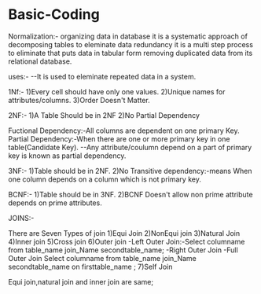 # Basic-Coding
Normalization:-
organizing data in database it is a systematic approach of decomposing 
tables to eleminate data redundancy it is a multi step process to 
eliminate that puts data in tabular form removing duplicated data 
from its relational database.

uses:-
--It is used to eleminate repeated data in a system.

1Nf:-
1)Every cell should have only one values.
2)Unique names for attributes/columns.
3)Order Doesn't Matter.

2NF:-
1)A Table Should be in 2NF
2)No Partial Dependency

Fuctional Dependency:-All columns are dependent on one primary Key.
Partial Dependency:-When there are one or more primary key in one 
table(Candidate Key).
--Any attribute/coulumn depend on a part of primary key is known
as partial dependency.

3NF:-
1)Table should be in 2NF.
2)No Transitive dependency:-means When one column depends on a column 
which is not primary key.

BCNF:-
1)Table should be in 3NF.
2)BCNF Doesn't allow non prime attribute depends on prime attributes. 

JOINS:-

There are Seven Types of join 
1)Equi Join
2)NonEqui join
3)Natural Join
4)Inner join 
5)Cross join
6)Outer join
	-Left Outer Join:-Select columname from table_name join_Name secondtable_name;
	-Right Outer Join
	-Full Outer Join
Select columname from table_name join_Name secondtable_name on firsttable_name ;
7)Self Join

Equi join,natural join and inner join are same;
